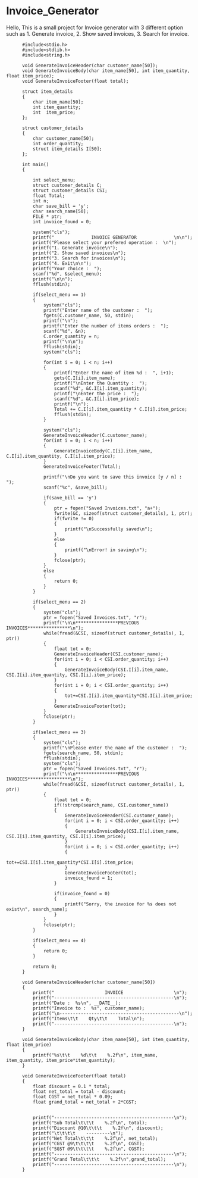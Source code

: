 # Invoice_Generator
Hello, This is a small project for Invoice generator with 3 different option such as 1. Generate invoice, 2. Show saved invoices, 3. Search for invoice. 

          #include<stdio.h>
          #include<stdlib.h>
          #include<string.h>

          void GenerateInvoiceHeader(char customer_name[50]);
          void GenerateInvoiceBody(char item_name[50], int item_quantity, float item_price);
          void GenerateInvoiceFooter(float total);

          struct item_details
          {
              char item_name[50];
              int item_quantity;
              int  item_price;
          };

          struct customer_details
          {
              char customer_name[50];
              int order_quantity;
              struct item_details I[50];
          };

          int main()
          {

              int select_menu;
              struct customer_details C;
              struct customer_details CSI;
              float Total;
              int n;
              char save_bill = 'y';
              char search_name[50];
              FILE * ptr;
              int invoice_found = 0;

              system("cls");
              printf("              INVOICE GENERATOR              \n\n");
              printf("Please select your prefered operation :  \n");
              printf("1. Generate invoice\n");
              printf("2. Show saved invoices\n");
              printf("3. Search for invoices\n");
              printf("4. Exit\n\n");
              printf("Your choice :  ");
              scanf("%d", &select_menu);
              printf("\n\n");
              fflush(stdin);

              if(select_menu == 1)
              {
                  system("cls");
                  printf("Enter name of the customer :  ");
                  fgets(C.customer_name, 50, stdin);
                  printf("\n");
                  printf("Enter the number of items orders :  ");
                  scanf("%d", &n);
                  C.order_quantity = n;
                  printf("\n\n");
                  fflush(stdin);
                  system("cls");

                  for(int i = 0; i < n; i++)
                  {
                      printf("Enter the name of item %d :  ", i+1);
                      gets(C.I[i].item_name);
                      printf("\nEnter the Quantity :  ");
                      scanf("%d", &C.I[i].item_quantity);
                      printf("\nEnter the price :  ");
                      scanf("%d", &C.I[i].item_price);
                      printf("\n");
                      Total += C.I[i].item_quantity * C.I[i].item_price;
                      fflush(stdin);
                  }

                  system("cls");
                  GenerateInvoiceHeader(C.customer_name);
                  for(int i = 0; i < n; i++)
                  {
                      GenerateInvoiceBody(C.I[i].item_name, C.I[i].item_quantity, C.I[i].item_price);
                  }
                  GenerateInvoiceFooter(Total);

                  printf("\nDo you want to save this invoice [y / n] :  ");
                  scanf("%c", &save_bill);

                  if(save_bill == 'y')
                  {
                      ptr = fopen("Saved Invoices.txt", "a+"); 
                      fwrite(&C, sizeof(struct customer_details), 1, ptr);
                      if(fwrite != 0)
                      {
                          printf("\nSuccessfully saved\n");
                      }
                      else
                      {
                          printf("\nError! in saving\n");
                      }
                      fclose(ptr);
                  }
                  else
                  {
                      return 0;
                  }
              }

              if(select_menu == 2)
              {
                  system("cls");
                  ptr = fopen("Saved Invoices.txt", "r");
                  printf("\n\n****************PREVIOUS INVOICES****************\n");
                  while(fread(&CSI, sizeof(struct customer_details), 1, ptr))
                  {
                      float tot = 0;
                      GenerateInvoiceHeader(CSI.customer_name);
                      for(int i = 0; i < CSI.order_quantity; i++)
                      {
                          GenerateInvoiceBody(CSI.I[i].item_name, CSI.I[i].item_quantity, CSI.I[i].item_price);
                      }
                      for(int i = 0; i < CSI.order_quantity; i++)
                      {
                          tot+=CSI.I[i].item_quantity*CSI.I[i].item_price;
                      }
                      GenerateInvoiceFooter(tot);
                  }
                  fclose(ptr);
              }

              if(select_menu == 3)
              {
                  system("cls");
                  printf("\nPlease enter the name of the customer :  ");
                  fgets(search_name, 50, stdin);
                  fflush(stdin);
                  system("cls");
                  ptr = fopen("Saved Invoices.txt", "r");
                  printf("\n\n****************PREVIOUS INVOICES****************\n");
                  while(fread(&CSI, sizeof(struct customer_details), 1, ptr))
                  {
                      float tot = 0;
                      if(!strcmp(search_name, CSI.customer_name))
                      {
                          GenerateInvoiceHeader(CSI.customer_name);
                          for(int i = 0; i < CSI.order_quantity; i++)
                          {
                              GenerateInvoiceBody(CSI.I[i].item_name, CSI.I[i].item_quantity, CSI.I[i].item_price);
                          }
                          for(int i = 0; i < CSI.order_quantity; i++)
                          {
                              tot+=CSI.I[i].item_quantity*CSI.I[i].item_price;
                          }
                          GenerateInvoiceFooter(tot);
                          invoice_found = 1;
                      }

                      if(invoice_found = 0)
                      {
                          printf("Sorry, the invoice for %s does not exist\n", search_name);
                      }
                  }
                  fclose(ptr);
              }

              if(select_menu == 4)
              {
                  return 0;
              }

              return 0;
          }

          void GenerateInvoiceHeader(char customer_name[50])
          {
              printf("                   INVOICE                   \n");
              printf("---------------------------------------------\n");
              printf("Date :  %s\n", __DATE__);
              printf("Invoice to :  %s", customer_name);
              printf("\n---------------------------------------------\n");
              printf("Items\t\t    Qty\t\t    Total\n");
              printf("---------------------------------------------\n");
          }

          void GenerateInvoiceBody(char item_name[50], int item_quantity, float item_price)
          {
              printf("%s\t\t    %d\t\t    %.2f\n", item_name, item_quantity, item_price*item_quantity);
          }

          void GenerateInvoiceFooter(float total)
          {
              float discount = 0.1 * total;
              float net_total = total - discount;
              float CGST = net_total * 0.09;
              float grand_total = net_total + 2*CGST;


              printf("---------------------------------------------\n");
              printf("Sub Total\t\t\t    %.2f\n", total);
              printf("Discount @10\t\t\t    %.2f\n", discount);
              printf("\t\t\t\t    ---------\n");
              printf("Net Total\t\t\t    %.2f\n", net_total);
              printf("CGST @9\t\t\t\t    %.2f\n", CGST);
              printf("SGST @9\t\t\t\t    %.2f\n", CGST);
              printf("---------------------------------------------\n");
              printf("Grand Total\t\t\t    %.2f\n",grand_total);
              printf("---------------------------------------------\n");
          }
